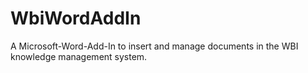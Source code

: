 # WbiWordAddIn
A Microsoft-Word-Add-In to insert and manage documents in the WBI knowledge management system.

